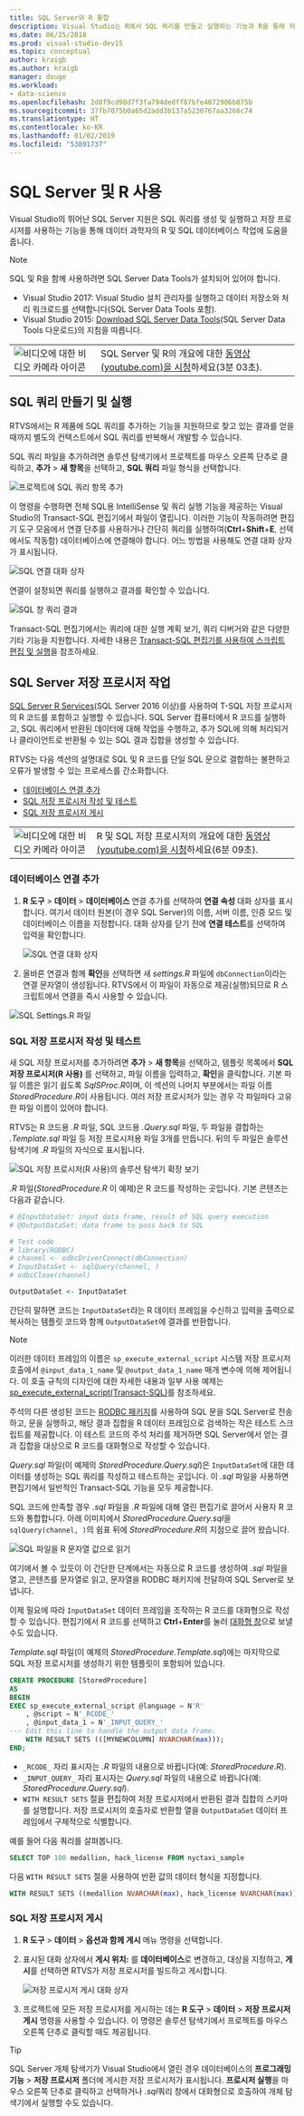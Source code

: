 ```yaml
---
title: SQL Server와 R 통합
description: Visual Studio는 R에서 SQL 쿼리를 만들고 실행하는 기능과 R을 통해 저장 프로시저를 사용하는 기능을 지원합니다.
ms.date: 06/25/2018
ms.prod: visual-studio-dev15
ms.topic: conceptual
author: kraigb
ms.author: kraigb
manager: douge
ms.workload:
- data-science
ms.openlocfilehash: 2d8f9cd98d7f3fa794dedff87bfe4072906b075b
ms.sourcegitcommit: 37fb7075b0a65d2add3b137a5230767aa3266c74
ms.translationtype: HT
ms.contentlocale: ko-KR
ms.lasthandoff: 01/02/2019
ms.locfileid: "53891737"
---
```

# <a name="work-with-sql-server-and-r"></a>SQL Server 및 R 사용

Visual Studio의 뛰어난 SQL Server 지원은 SQL 쿼리를 생성 및 실행하고 저장 프로시저를 사용하는 기능을 통해 데이터 과학자의 R 및 SQL 데이터베이스 작업에 도움을 줍니다.

> [!Note]
> SQL 및 R을 함께 사용하려면 SQL Server Data Tools가 설치되어 있어야 합니다.
> - Visual Studio 2017: Visual Studio 설치 관리자를 실행하고 데이터 저장소와 처리 워크로드를 선택합니다(SQL Server Data Tools 포함).
> - Visual Studio 2015: [Download SQL Server Data Tools](https://docs.microsoft.com/sql/ssdt/download-sql-server-data-tools-ssdt)(SQL Server Data Tools 다운로드)의 지침을 따릅니다.

|   |   |
|---|---|
| ![비디오에 대한 비디오 카메라 아이콘](../install/media/video-icon.png "비디오 보기") | SQL Server 및 R의 개요에 대한 [동영상(youtube.com)을 시청](https://www.youtube.com/watch?v=n4AYr0QIwdQ)하세요(3분 03초). |

## <a name="create-and-run-sql-queries"></a>SQL 쿼리 만들기 및 실행

RTVS에서는 R 제품에 SQL 쿼리를 추가하는 기능을 지원하므로 찾고 있는 결과를 얻을 때까지 별도의 컨텍스트에서 SQL 쿼리를 반복해서 개발할 수 있습니다.

SQL 쿼리 파일을 추가하려면 솔루션 탐색기에서 프로젝트를 마우스 오른쪽 단추로 클릭하고, **추가** > **새 항목**을 선택하고, **SQL 쿼리** 파일 형식을 선택합니다.

![프로젝트에 SQL 쿼리 항목 추가](media/sql-add-item.png)

이 명령을 수행하면 전체 SQL용 IntelliSense 및 쿼리 실행 기능을 제공하는 Visual Studio의 Transact-SQL 편집기에서 파일이 열립니다. 이러한 기능이 작동하려면 편집기 도구 모음에서 연결 단추를 사용하거나 간단히 쿼리를 실행하여(**Ctrl**+**Shift**+**E**, 선택에서도 작동함) 데이터베이스에 연결해야 합니다. 어느 방법을 사용해도 연결 대화 상자가 표시됩니다.

![SQL 연결 대화 상자](media/sql-connection-dialog.png)

연결이 설정되면 쿼리를 실행하고 결과를 확인할 수 있습니다.

![SQL 창 쿼리 결과](media/sql-query-results.png)

Transact-SQL 편집기에서는 쿼리에 대한 실행 계획 보기, 쿼리 디버거와 같은 다양한 기타 기능을 지원합니다.
자세한 내용은 [Transact-SQL 편집기를 사용하여 스크립트 편집 및 실행](https://msdn.microsoft.com/library/hh272706.aspx)을 참조하세요.

## <a name="work-with-sql-server-stored-procedures"></a>SQL Server 저장 프로시저 작업

[SQL Server R Services](https://docs.microsoft.com/sql/advanced-analytics/r/sql-server-r-services)(SQL Server 2016 이상)를 사용하여 T-SQL 저장 프로시저의 R 코드를 포함하고 실행할 수 있습니다. SQL Server 컴퓨터에서 R 코드를 실행하고, SQL 쿼리에서 반환된 데이터에 대해 작업을 수행하고, 추가 SQL에 의해 처리되거나 클라이언트로 반환될 수 있는 SQL 결과 집합을 생성할 수 있습니다.

RTVS는 다음 섹션의 설명대로 SQL 및 R 코드를 단일 SQL 문으로 결합하는 불편하고 오류가 발생할 수 있는 프로세스를 간소화합니다.

- [데이터베이스 연결 추가](#add-a-database-connection)
- [SQL 저장 프로시저 작성 및 테스트](#write-and-test-a-sql-stored-procedure)
- [SQL 저장 프로시저 게시](#publish-a-sql-stored-procedure)

|   |   |
|---|---|
| ![비디오에 대한 비디오 카메라 아이콘](../install/media/video-icon.png "비디오 보기") | R 및 SQL 저장 프로시저의 개요에 대한 [동영상(youtube.com)을 시청](https://www.youtube.com/watch?v=dFKIT2OitWQ)하세요(6분 09초). |

### <a name="add-a-database-connection"></a>데이터베이스 연결 추가

1. **R 도구** > **데이터** > **데이터베이스** 연결 추가를 선택하여 **연결 속성** 대화 상자를 표시합니다. 여기서 데이터 원본(이 경우 SQL Server)의 이름, 서버 이름, 인증 모드 및 데이터베이스 이름을 지정합니다. 대화 상자를 닫기 전에 **연결 테스트**를 선택하여 입력을 확인합니다.

    ![SQL 연결 대화 상자](media/sql-connection-string-dialog.png)

1. 올바른 연결과 함께 **확인**을 선택하면 새 *settings.R* 파일에 `dbConnection`이라는 연결 문자열이 생성됩니다. RTVS에서 이 파일이 자동으로 제공(실행)되므로 R 스크립트에서 연결을 즉시 사용할 수 있습니다.

![SQL Settings.R 파일](media/sql-settings-dot-r.png)

### <a name="write-and-test-a-sql-stored-procedure"></a>SQL 저장 프로시저 작성 및 테스트

새 SQL 저장 프로시저를 추가하려면 **추가** > **새 항목**을 선택하고, 템플릿 목록에서 **SQL 저장 프로시저(R 사용)** 를 선택하고, 파일 이름을 입력하고, **확인**을 클릭합니다. 기본 파일 이름은 읽기 쉽도록 *SqlSProc.R*이며, 이 섹션의 나머지 부분에서는 파일 이름 *StoredProcedure.R*이 사용됩니다. 여러 저장 프로시저가 있는 경우 각 파일마다 고유한 파일 이름이 있어야 합니다.

RTVS는 R 코드용 *.R* 파일, SQL 코드용 *.Query.sql* 파일, 두 파일을 결합하는 *.Template.sql* 파일 등 저장 프로시저용 파일 3개를 만듭니다. 뒤의 두 파일은 솔루션 탐색기에 *.R* 파일의 자식으로 표시됩니다.

![SQL 저장 프로시저(R 사용)의 솔루션 탐색기 확장 보기](media/sql-solution-explorer-expanded.png)

*.R* 파일(*StoredProcedure.R* 이 예제)은 R 코드를 작성하는 곳입니다. 기본 콘텐츠는 다음과 같습니다.

```R
# @InputDataSet: input data frame, result of SQL query execution
# @OutputDataSet: data frame to pass back to SQL

# Test code
# library(RODBC)
# channel <- odbcDriverConnect(dbConnection)
# InputDataSet <- sqlQuery(channel, )
# odbcClose(channel)

OutputDataSet <- InputDataSet
```

간단히 말하면 코드는 `InputDataSet`라는 R 데이터 프레임을 수신하고 입력을 출력으로 복사하는 템플릿 코드와 함께 `OutputDataSet`에 결과를 반환합니다.

> [!Note]
> 이러한 데이터 프레임의 이름은 `sp_execute_external_script` 시스템 저장 프로시저 호출에서 `@input_data_1_name` 및 `@output_data_1_name` 매개 변수에 의해 제어됩니다. 이 호출 규칙의 디자인에 대한 자세한 내용과 일부 사용 예제는 [sp_execute_external_script(Transact-SQL)](https://docs.microsoft.com/sql/relational-databases/system-stored-procedures/sp-execute-external-script-transact-sql)를 참조하세요.

주석의 다른 생성된 코드는 [RODBC 패키지](https://cran.r-project.org/web/packages/RODBC/index.html)를 사용하여 SQL 문을 SQL Server로 전송하고, 문을 실행하고, 해당 결과 집합을 R 데이터 프레임으로 검색하는 작은 테스트 스크립트를 제공합니다. 이 테스트 코드의 주석 처리를 제거하면 SQL Server에서 얻는 결과 집합을 대상으로 R 코드를 대화형으로 작성할 수 있습니다.

*Query.sql* 파일(이 예제의 *StoredProcedure.Query.sql*)은 `InputDataSet`에 대한 데이터를 생성하는 SQL 쿼리를 작성하고 테스트하는 곳입니다. 이 *.sql* 파일을 사용하면 편집기에서 일반적인 Transact-SQL 기능을 모두 제공합니다.

SQL 코드에 만족할 경우 *.sql* 파일을 *.R* 파일에 대해 열린 편집기로 끌어서 사용자 R 코드와 통합합니다. 아래 이미지에서 *StoredProcedure.Query.sql*을 `sqlQuery(channel, )`의 쉼표 뒤에 *StoredProcedure.R*의 지점으로 끌어 왔습니다.

![SQL 파일을 R 문자열 값으로 읽기](media/sql-reference-sql-file-from-r.png)

여기에서 볼 수 있듯이 이 간단한 단계에서는 자동으로 R 코드를 생성하여 *.sql* 파일을 열고, 콘텐츠를 문자열로 읽고, 문자열을 RODBC 패키지에 전달하여 SQL Server로 보냅니다.

이제 필요에 따라 `InputDataSet` 데이터 프레임을 조작하는 R 코드를 대화형으로 작성할 수 있습니다. 편집기에서 R 코드를 선택하고 **Ctrl**+**Enter**를 눌러 [대화형 창](interactive-repl-for-r-in-visual-studio.md)으로 보낼 수도 있습니다.

*Template.sql* 파일(이 예제의 *StoredProcedure.Template.sql*)에는 마지막으로 SQL 저장 프로시저를 생성하기 위한 템플릿이 포함되어 있습니다.

```sql
CREATE PROCEDURE [StoredProcedure]
AS
BEGIN
EXEC sp_execute_external_script @language = N'R'
    , @script = N'_RCODE_'
    , @input_data_1 = N'_INPUT_QUERY_'
--- Edit this line to handle the output data frame.
    WITH RESULT SETS (([MYNEWCOLUMN] NVARCHAR(max)));
END;
```

- `_RCODE_` 자리 표시자는 *.R* 파일의 내용으로 바뀝니다(예: *StoredProcedure.R*).
- `_INPUT_QUERY_` 자리 표시자는 *Query.sql* 파일의 내용으로 바뀝니다(예: *StoredProcedure.Query.sql*).
- `WITH RESULT SETS` 절을 편집하여 저장 프로시저에서 반환된 결과 집합의 스키마를 설명합니다. 저장 프로시저의 호출자로 반환할 열을 `OutputDataSet` 데이터 프레임에서 구체적으로 식별합니다.

예를 들어 다음 쿼리를 살펴봅니다.

```sql
SELECT TOP 100 medallion, hack_license FROM nyctaxi_sample
```

다음 `WITH RESULT SETS` 절을 사용하여 반환 값의 데이터 형식을 지정합니다.

```sql
WITH RESULT SETS ((medallion NVARCHAR(max), hack_license NVARCHAR(max)));
```

### <a name="publish-a-sql-stored-procedure"></a>SQL 저장 프로시저 게시

1. **R 도구** > **데이터** > **옵션과 함께 게시** 메뉴 명령을 선택합니다.
1. 표시된 대화 상자에서 **게시 위치:** 를 **데이터베이스**로 변경하고, 대상을 지정하고, **게시**를 선택하면 RTVS가 저장 프로시저를 빌드하고 게시합니다.

    ![저장 프로시저 게시 대화 상자](media/sql-publish-with-options.png)

1. 프로젝트에 모든 저장 프로시저를 게시하는 데는 **R 도구** > **데이터** > **저장 프로시저 게시** 명령을 사용할 수 있습니다. 이 명령은 솔루션 탐색기에서 프로젝트를 마우스 오른쪽 단추로 클릭할 때도 제공됩니다.

> [!Tip]
> SQL Server 개체 탐색기가 Visual Studio에서 열린 경우 데이터베이스의 **프로그래밍 기능** > **저장 프로시저** 폴더에 게시한 저장 프로시저가 표시됩니다. **프로시저 실행**을 마우스 오른쪽 단추로 클릭하고 선택하거나 *.sql*쿼리 창에서 대화형으로 호출하여 개체 탐색기에서 실행할 수도 있습니다.
